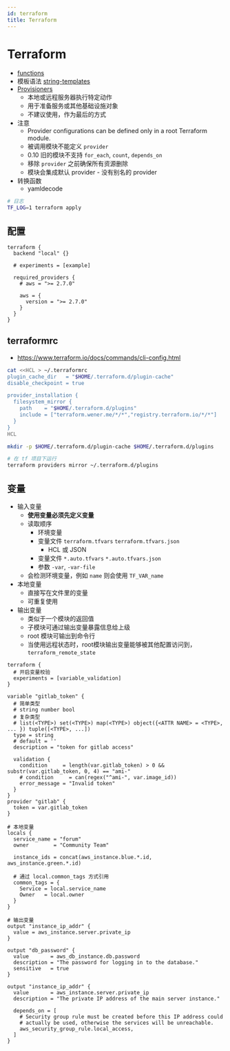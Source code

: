 ```yaml
---
id: terraform
title: Terraform
---
```


# Terraform
* [functions](https://www.terraform.io/docs/configuration/functions.html)
* 模板语法 [string-templates](https://www.terraform.io/docs/configuration/expressions.html#string-templates)
* [Provisioners](https://www.terraform.io/docs/provisioners/index.html)
  * 本地或远程服务器执行特定动作
  * 用于准备服务或其他基础设施对象
  * 不建议使用，作为最后的方式
* 注意
  * Provider configurations can be defined only in a root Terraform module.
  * 被调用模块不能定义 `provider`
  * 0.10 旧的模块不支持 `for_each`, `count`, `depends_on`
  * 移除 `provider` 之前确保所有资源删除
  * 模块会集成默认 provider - 没有别名的 provider
* 转换函数
  * yamldecode

```bash
# 日志
TF_LOG=1 terraform apply
```

## 配置

```hcl
terraform {
  backend "local" {}

  # experiments = [example]
  
  required_providers {
    # aws = ">= 2.7.0"

    aws = {
      version = ">= 2.7.0"
    }
  }
}
```

## terraformrc
* https://www.terraform.io/docs/commands/cli-config.html

```bash
cat <<HCL > ~/.terraformrc
plugin_cache_dir   = "$HOME/.terraform.d/plugin-cache"
disable_checkpoint = true

provider_installation {
  filesystem_mirror {
    path    = "$HOME/.terraform.d/plugins"
    include = ["terraform.wener.me/*/*","registry.terraform.io/*/*"]
  }
}
HCL

mkdir -p $HOME/.terraform.d/plugin-cache $HOME/.terraform.d/plugins

# 在 tf 项目下运行
terraform providers mirror ~/.terraform.d/plugins
```

## 变量
* 输入变量
  * __使用变量必须先定义变量__
  * 读取顺序
    * 环境变量
    * 变量文件 `terraform.tfvars` `terraform.tfvars.json`
      * HCL 或 JSON
    * 变量文件 `*.auto.tfvars` `*.auto.tfvars.json`
    * 参数 `-var`, `-var-file`
  * 会检测环境变量，例如 `name` 则会使用 `TF_VAR_name`
* 本地变量
  * 直接写在文件里的变量
  * 可重复使用
* 输出变量
  * 类似于一个模块的返回值
  * 子模块可通过输出变量暴露信息给上级
  * root 模块可输出到命令行
  * 当使用远程状态时，root模块输出变量能够被其他配置访问到， `terraform_remote_state`


```hcl
terraform {
  # 开启变量校验
  experiments = [variable_validation]
}

variable "gitlab_token" {
  # 简单类型
  # string number bool
  # 复杂类型
  # list(<TYPE>) set(<TYPE>) map(<TYPE>) object({<ATTR NAME> = <TYPE>, ... }) tuple([<TYPE>, ...])
  type = string
  # default = ''
  description = "token for gitlab access"

  validation {
    condition     = length(var.gitlab_token) > 0 && substr(var.gitlab_token, 0, 4) == "ami-"
    # condition     = can(regex("^ami-", var.image_id))
    error_message = "Invalid token"
  }
}
provider "gitlab" {
  token = var.gitlab_token
}

# 本地变量
locals {
  service_name = "forum"
  owner        = "Community Team"

  instance_ids = concat(aws_instance.blue.*.id, aws_instance.green.*.id)

  # 通过 local.common_tags 方式引用
  common_tags = {
    Service = local.service_name
    Owner   = local.owner
  }
}

# 输出变量
output "instance_ip_addr" {
  value = aws_instance.server.private_ip
}

output "db_password" {
  value       = aws_db_instance.db.password
  description = "The password for logging in to the database."
  sensitive   = true
}

output "instance_ip_addr" {
  value       = aws_instance.server.private_ip
  description = "The private IP address of the main server instance."

  depends_on = [
    # Security group rule must be created before this IP address could
    # actually be used, otherwise the services will be unreachable.
    aws_security_group_rule.local_access,
  ]
}
```
